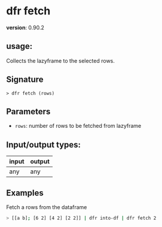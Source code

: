 # dfr fetch

**version**: 0.90.2

## **usage**:

Collects the lazyframe to the selected rows.

## Signature

`> dfr fetch (rows)`

## Parameters

- `rows`: number of rows to be fetched from lazyframe

## Input/output types:

| input | output |
| ----- | ------ |
| any   | any    |

## Examples

Fetch a rows from the dataframe

```bash
> [[a b]; [6 2] [4 2] [2 2]] | dfr into-df | dfr fetch 2
```
